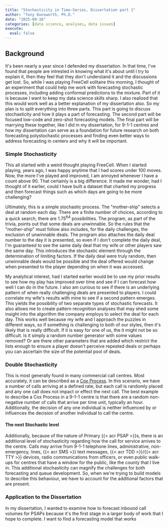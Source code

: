 ```yaml
---
title: "Stochasticity in Time-Series, Dissertation part 1"
author: "Tony Dunsworth, Ph.D."
date: "2025-09-18"
categories: [data science, analyses, data issues]
execute: 
  eval: false
---
```


## Background

It's been nearly a year since I defended my dissertation. In that time, I've found that people are intrested in knowing what it's about until I try to explain it, then they feel that they don't understand it and the discussions get lost. So, while I was playing FreeCell solitaire this morning, I thought of an experiment that could help me work with forecasting stochastic processes, including adding conformal predictions to the mixture. Part of it is because I want to keep my data science skills sharp. I also realized that this would work well as a better explanation of my dissertation also. So my plan is to split everything into three parts. This part is going to discuss stochasticity and how it plays a part of forecasting. The second part will be focused low-code and zero-shot forecasting models. The final part will be marrying these together, like I did in my dissertation, for 9-1-1 centres and how my dissertation can serve as a foundation for future research on both forecasting polystochastic processes and finding even better ways to address forecasting in centers and why it will be important.

### Simple Stochasticity

This all started with a weird thought playing FreeCell. When I started playing, years ago, I was happy anytime that I had scores under 100 moves. Now, the more I've played and improved, I am annoyed whenever I have a count above 90. That certainly is a big difference. It made me wonder, had I thought of it earlier, could I have built a dataset that charted my progress and then forecast things such as which days are going to be more challenging?

Ultimately, this is a simple stochastic process. The "mother-ship" selects a deal at random each day. There are a finite number of choices, according to a quick search, there are $1.75^{64}$ possibilities. The program, as part of the trivia, points out that some deals are unwinnable. So the rules that the "mother-ship" must follow also includes, for the daily challenges, the exclusion of unwinnable deals. The program also attaches the daily deal number to the day it is presented, so even if I don't complete the daily deal, I'm guaranteed to see the same daily deal that my wife or other players saw the same day. This introduces the stochastic element through the determination of limiting factors. If the daily deal were truly random, then unwinnable deals would be possible and the deal offered would change when presented to the player depending on when it was accessed.

My analytical interest, had I started earlier would be to use my prior results to see how my play has improved over time and see if I can forecast how well I can do in the future. I also am curious to see if there is an underlying pattern of when really challenging deals are presented to players. I could correlate my wife's results with mine to see if a second pattern emerges. This yields the possibility of two separate types of stochastic forecasts. It also allows me to create pattern recognition analyses that may shed some insight into the algorithm the company employs to select the deal for each day. This works well because my wife and I approach the puzzles in different ways, so if something is challenging to both of our styles, then it's likely that is really difficult. If it is easy for one of us, the it might not be so difficult. Is it simply a random number generator with some values removed? Or are there other parameters that are added which restrict the lists enough to ensure a player doesn't perceive repeated deals or perhaps you can ascertain the size of the potential pool of deals.

### Double Stochasticity

This is most generally found in many commercial call centres. Most accurately, it can be described as a [Cox Process](https://www.sciencedirect.com/topics/mathematics/cox-process). In this scenario, we have a number of calls arriving at a defined rate, but each call is randomly placed and any one call does not impact or effect the next call. The best example to describe a Cox Process in a 9-1-1 centre is that there are a random non-negative number of calls that arrive per time unit, typically an hour. Additionally, the decision of any one individual is neither influenced by or influences the decision of another individual to call the centre.

#### The next Stochastic level

Additionally, because of the nature of Primary {{< acr PSAP >}}s, there is an additional level of stochasticity regarding how the call for service arrives to the centre. Calls may arrive from 9-1-1 telephone lines, administrative, non-emergency, lines, {{< acr SMS >}} text messages, {{< acr TDD >}}/{{< acr TTY >}} devices, radio communications from officers, or even public walk-ups for centres that have a window for the public, like the county that I live in. This additional stochasticity can magnify the challenges for both forecasting and queue development. So, when we're trying to build models to describe this behaviour, we have to account for the additional factors that are present.

### Application to the Dissertation

In my dissertation, I wanted to examine how to forecast inbound call volumes for PSAPs because it's the first stage in a larger body of work that I hope to complete. I want to find a forecasting model that works